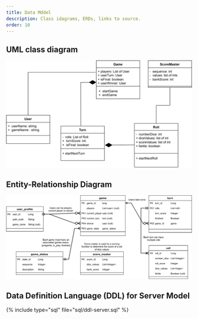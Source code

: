```yaml
---
title: Data Mddel
description: Class idagrams, ERDs, links to source.
order: 10
---
```


## UML class diagram

[![UML class diagram](assets/img/farkle.svg)](assets/pdf/farkle.pdf)

## Entity-Relationship Diagram

[![Entity-Relationship Diagram](assets/img/erd.svg)](assets/pdf/erd.pdf)

## Data Definition Language (DDL) for Server Model

{% include type="sql" file="sql/ddl-server.sql" %}